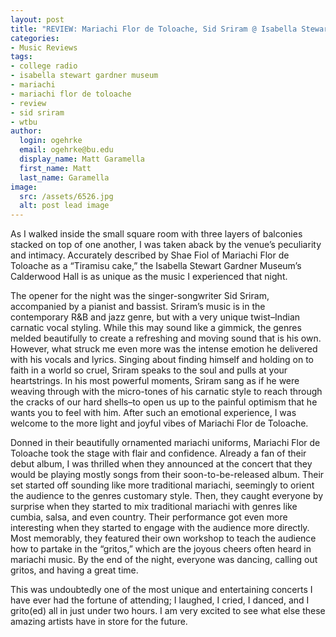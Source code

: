 ```yaml
---
layout: post
title: "REVIEW: Mariachi Flor de Toloache, Sid Sriram @ Isabella Stewart Gardner Museum"
categories:
- Music Reviews
tags:
- college radio
- isabella stewart gardner museum
- mariachi
- mariachi flor de toloache
- review
- sid sriram
- wtbu
author:
  login: ogehrke
  email: ogehrke@bu.edu
  display_name: Matt Garamella
  first_name: Matt
  last_name: Garamella
image:
  src: /assets/6526.jpg
  alt: post lead image
---
```

As I walked inside the small square room with three layers of balconies stacked on top of one another, I was taken aback by the venue’s peculiarity and intimacy. Accurately described by Shae Fiol of Mariachi Flor de Toloache as a “Tiramisu cake,” the Isabella Stewart Gardner Museum’s Calderwood Hall is as unique as the music I experienced that night.

The opener for the night was the singer-songwriter Sid Sriram, accompanied by a pianist and bassist. Sriram’s music is in the contemporary R&B and jazz genre, but with a very unique twist–Indian carnatic vocal styling. While this may sound like a gimmick, the genres melded beautifully to create a refreshing and moving sound that is his own. However, what struck me even more was the intense emotion he delivered with his vocals and lyrics. Singing about finding himself and holding on to faith in a world so cruel, Sriram speaks to the soul and pulls at your heartstrings. In his most powerful moments, Sriram sang as if he were weaving through with the micro-tones of his carnatic style to reach through the cracks of our hard shells–to open us up to the painful optimism that he wants you to feel with him. After such an emotional experience, I was welcome to the more light and joyful vibes of Mariachi Flor de Toloache.

Donned in their beautifully ornamented mariachi uniforms, Mariachi Flor de Toloache took the stage with flair and confidence. Already a fan of their debut album, I was thrilled when they announced at the concert that they would be playing mostly songs from their soon-to-be-released album. Their set started off sounding like more traditional mariachi, seemingly to orient the audience to the genres customary style. Then, they caught everyone by surprise when they started to mix traditional mariachi with genres like cumbia, salsa, and even country. Their performance got even more interesting when they started to engage with the audience more directly. Most memorably, they featured their own workshop to teach the audience how to partake in the “gritos,” which are the joyous cheers often heard in mariachi music. By the end of the night, everyone was dancing, calling out gritos, and having a great time.

This was undoubtedly one of the most unique and entertaining concerts I have ever had the fortune of attending; I laughed, I cried, I danced, and I grito(ed) all in just under two hours. I am very excited to see what else these amazing artists have in store for the future.